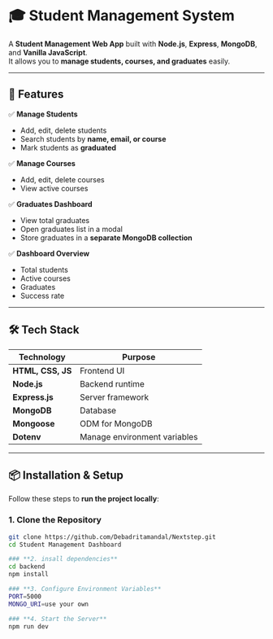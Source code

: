 # 🎓 Student Management System

A **Student Management Web App** built with **Node.js**, **Express**, **MongoDB**, and **Vanilla JavaScript**.  
It allows you to **manage students, courses, and graduates** easily.

---

## 🚀 Features

✅ **Manage Students**  
- Add, edit, delete students  
- Search students by **name, email, or course**  
- Mark students as **graduated**

✅ **Manage Courses**  
- Add, edit, delete courses  
- View active courses

✅ **Graduates Dashboard**  
- View total graduates  
- Open graduates list in a modal  
- Store graduates in a **separate MongoDB collection**

✅ **Dashboard Overview**  
- Total students  
- Active courses  
- Graduates  
- Success rate

---

## 🛠️ Tech Stack

| **Technology**   | **Purpose**          |
|------------------|----------------------|
| **HTML, CSS, JS** | Frontend UI          |
| **Node.js**      | Backend runtime      |
| **Express.js**   | Server framework     |
| **MongoDB**      | Database             |
| **Mongoose**     | ODM for MongoDB      |
| **Dotenv**       | Manage environment variables |

---

## 📦 Installation & Setup

Follow these steps to **run the project locally**:

### **1. Clone the Repository**

```bash
git clone https://github.com/Debadritamandal/Nextstep.git
cd Student Management Dashboard

### **2. insall dependencies**
cd backend
npm install

### **3. Configure Environment Variables**
PORT=5000
MONGO_URI=use your own

### **4. Start the Server**
npm run dev
